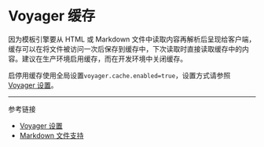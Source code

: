 # Voyager 缓存

因为模板引擎要从 HTML 或 Markdown 文件中读取内容再解析后呈现给客户端，缓存可以在将文件被访问一次后保存到缓存中，下次读取时直接读取缓存中的内容。建议在生产环境启用缓存，而在开发环境中关闭缓存。

启停用缓存使用全局设置`voyager.cache.enabled=true`，设置方式请参照 [Voyager 设置](/voyager/setup.md)。

---
参考链接

* [Voyager 设置](/voyager/setup.md)
* [Markdown 文件支持](/voyager/markdown.md)